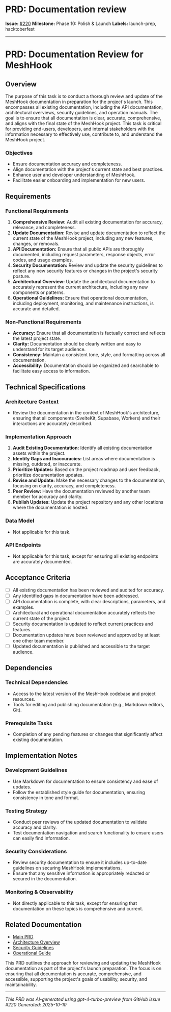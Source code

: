 # PRD: Documentation review

**Issue:** [#220](https://github.com/profullstack/meshhook/issues/220)
**Milestone:** Phase 10: Polish & Launch
**Labels:** launch-prep, hacktoberfest

---

# PRD: Documentation Review for MeshHook

## Overview

The purpose of this task is to conduct a thorough review and update of the MeshHook documentation in preparation for the project's launch. This encompasses all existing documentation, including the API documentation, architectural overviews, security guidelines, and operation manuals. The goal is to ensure that all documentation is clear, accurate, comprehensive, and aligns with the final state of the MeshHook project. This task is critical for providing end-users, developers, and internal stakeholders with the information necessary to effectively use, contribute to, and understand the MeshHook project.

### Objectives
- Ensure documentation accuracy and completeness.
- Align documentation with the project's current state and best practices.
- Enhance user and developer understanding of MeshHook.
- Facilitate easier onboarding and implementation for new users.

## Requirements

### Functional Requirements
1. **Comprehensive Review:** Audit all existing documentation for accuracy, relevance, and completeness.
2. **Update Documentation:** Revise and update documentation to reflect the current state of the MeshHook project, including any new features, changes, or removals.
3. **API Documentation:** Ensure that all public APIs are thoroughly documented, including request parameters, response objects, error codes, and usage examples.
4. **Security Documentation:** Review and update the security guidelines to reflect any new security features or changes in the project's security posture.
5. **Architectural Overview:** Update the architectural documentation to accurately represent the current architecture, including any new components or patterns.
6. **Operational Guidelines:** Ensure that operational documentation, including deployment, monitoring, and maintenance instructions, is accurate and detailed.

### Non-Functional Requirements
- **Accuracy:** Ensure that all documentation is factually correct and reflects the latest project state.
- **Clarity:** Documentation should be clearly written and easy to understand for its target audience.
- **Consistency:** Maintain a consistent tone, style, and formatting across all documentation.
- **Accessibility:** Documentation should be organized and searchable to facilitate easy access to information.

## Technical Specifications

### Architecture Context
- Review the documentation in the context of MeshHook's architecture, ensuring that all components (SvelteKit, Supabase, Workers) and their interactions are accurately described.

### Implementation Approach
1. **Audit Existing Documentation:** Identify all existing documentation assets within the project.
2. **Identify Gaps and Inaccuracies:** List areas where documentation is missing, outdated, or inaccurate.
3. **Prioritize Updates:** Based on the project roadmap and user feedback, prioritize documentation updates.
4. **Revise and Update:** Make the necessary changes to the documentation, focusing on clarity, accuracy, and completeness.
5. **Peer Review:** Have the documentation reviewed by another team member for accuracy and clarity.
6. **Publish Updates:** Update the project repository and any other locations where the documentation is hosted.

### Data Model
- Not applicable for this task.

### API Endpoints
- Not applicable for this task, except for ensuring all existing endpoints are accurately documented.

## Acceptance Criteria
- [ ] All existing documentation has been reviewed and audited for accuracy.
- [ ] Any identified gaps in documentation have been addressed.
- [ ] API documentation is complete, with clear descriptions, parameters, and examples.
- [ ] Architectural and operational documentation accurately reflects the current state of the project.
- [ ] Security documentation is updated to reflect current practices and features.
- [ ] Documentation updates have been reviewed and approved by at least one other team member.
- [ ] Updated documentation is published and accessible to the target audience.

## Dependencies

### Technical Dependencies
- Access to the latest version of the MeshHook codebase and project resources.
- Tools for editing and publishing documentation (e.g., Markdown editors, Git).

### Prerequisite Tasks
- Completion of any pending features or changes that significantly affect existing documentation.

## Implementation Notes

### Development Guidelines
- Use Markdown for documentation to ensure consistency and ease of updates.
- Follow the established style guide for documentation, ensuring consistency in tone and format.

### Testing Strategy
- Conduct peer reviews of the updated documentation to validate accuracy and clarity.
- Test documentation navigation and search functionality to ensure users can easily find information.

### Security Considerations
- Review security documentation to ensure it includes up-to-date guidelines on securing MeshHook implementations.
- Ensure that any sensitive information is appropriately redacted or secured in the documentation.

### Monitoring & Observability
- Not directly applicable to this task, except for ensuring that documentation on these topics is comprehensive and current.

## Related Documentation
- [Main PRD](../PRD.md)
- [Architecture Overview](../Architecture.md)
- [Security Guidelines](../Security.md)
- [Operational Guide](../Operations.md)

This PRD outlines the approach for reviewing and updating the MeshHook documentation as part of the project's launch preparation. The focus is on ensuring that all documentation is accurate, comprehensive, and accessible, supporting the project's goals of usability, security, and maintainability.

---

*This PRD was AI-generated using gpt-4-turbo-preview from GitHub issue #220*
*Generated: 2025-10-10*
